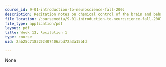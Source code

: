 ```yaml
---
course_id: 9-01-introduction-to-neuroscience-fall-2007
description: Recitation notes on chemical control of the brain and behavior.
file_location: /coursemedia/9-01-introduction-to-neuroscience-fall-2007/2ab25c7183202407406abd72a3a15b1d_wk12_sechand1119.pdf
file_type: application/pdf
layout: pdf
title: Week 12, Recitation 1
type: course
uid: 2ab25c7183202407406abd72a3a15b1d

---
```

None